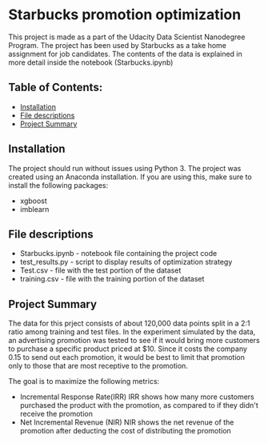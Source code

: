 # Starbucks promotion optimization
This project is made as a part of the Udacity Data Scientist Nanodegree Program. The project has been used by Starbucks as a take home assignment for job candidates. The contents of the data is explained in more detail inside the notebook (Starbucks.ipynb)

## Table of Contents:
- [Installation](#installation)
- [File descriptions](#file-descriptions)
- [Project Summary](#project-summary)

## Installation
The project should run without issues using Python 3. The project was created using an Anaconda installation. If you are using this, make sure to install the following packages:
- xgboost
- imblearn

## File descriptions
- Starbucks.ipynb - notebook file containing the project code
- test_results.py - script to display results of optimization strategy
- Test.csv - file with the test portion of the dataset
- training.csv - file with the training portion of the dataset

## Project Summary
The data for this prject consists of about 120,000 data points split in a 2:1 ratio among training and test files. In the experiment simulated by the data, an advertising promotion was tested to see if it would bring more customers to purchase a specific product priced at $10. Since it costs the company 0.15 to send out each promotion, it would be best to limit that promotion only to those that are most receptive to the promotion.

The goal is to maximize the following metrics:
- Incremental Response Rate(IRR)
IRR shows how many more customers purchased the product with the promotion, as compared to if they didn't receive the promotion
- Net Incremental Revenue (NIR)
NIR shows the net revenue of the promotion after deducting the cost of distributing the promotion
